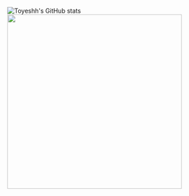 ![Toyeshh's GitHub stats](https://github-readme-stats.vercel.app/api?username=Doomtsu&theme=holi&show_icons=true)
<img src="https://github-readme-streak-stats.herokuapp.com?user=Doomtsu&theme=holi&hide_border=true" width="400">

